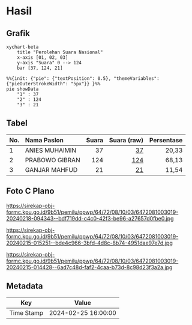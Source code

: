 # Hasil

## Grafik

```mermaid
xychart-beta
    title "Perolehan Suara Nasional"
    x-axis [01, 02, 03]
    y-axis "Suara" 0 --> 124
    bar [37, 124, 21]
```

```mermaid
%%{init: {"pie": {"textPosition": 0.5}, "themeVariables": {"pieOuterStrokeWidth": "5px"}} }%%
pie showData
    "1" : 37
    "2" : 124
    "3" : 21
```

## Tabel

| No. | Nama Paslon    | Suara | Suara (raw) | Persentase |
|:--- |:-------------- | -----:| -----------:| ----------:|
| 1   | ANIES MUHAIMIN | 37    | [37][p-1]   | 20,33      |
| 2   | PRABOWO GIBRAN | 124   | [124][p-2]  | 68,13      |
| 3   | GANJAR MAHFUD  | 21    | [21][p-3]   | 11,54      |


[p-1]: https://github.com/gigit-pemilu/pemilu-2024/blob/main/pilpres/hitung-suara/sub/64-kalimantan-timur/sub/72-kota-samarinda/sub/08-sungai-pinang/sub/1003-gunung-lingai/sub/019-tps/sub/paslon-1.txt
[p-2]: https://github.com/gigit-pemilu/pemilu-2024/blob/main/pilpres/hitung-suara/sub/64-kalimantan-timur/sub/72-kota-samarinda/sub/08-sungai-pinang/sub/1003-gunung-lingai/sub/019-tps/sub/paslon-2.txt
[p-3]: https://github.com/gigit-pemilu/pemilu-2024/blob/main/pilpres/hitung-suara/sub/64-kalimantan-timur/sub/72-kota-samarinda/sub/08-sungai-pinang/sub/1003-gunung-lingai/sub/019-tps/sub/paslon-3.txt

## Foto C Plano

https://sirekap-obj-formc.kpu.go.id/9b51/pemilu/ppwp/64/72/08/10/03/6472081003019-20240218-094343--bdf719dd-c4c0-42f3-be96-a27657d0fbe0.jpg

https://sirekap-obj-formc.kpu.go.id/9b51/pemilu/ppwp/64/72/08/10/03/6472081003019-20240215-015251--bde4c966-3bfd-4d8c-8b74-4951dae97e7d.jpg

https://sirekap-obj-formc.kpu.go.id/9b51/pemilu/ppwp/64/72/08/10/03/6472081003019-20240215-014428--6ad7c48d-faf2-4caa-b73d-8c98d23f3a2a.jpg


## Metadata

| Key        | Value               |
| ---------- | ------------------- |
| Time Stamp | 2024-02-25 16:00:00 |



